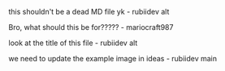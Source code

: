 this shouldn't be a dead MD file yk - rubiidev alt

Bro, what should this be for????? - mariocraft987

look at the title of this file - rubiidev alt

we need to update the example image in ideas - rubiidev main

